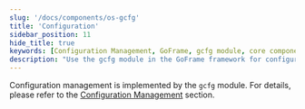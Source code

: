 ```yaml
---
slug: '/docs/components/os-gcfg'
title: 'Configuration'
sidebar_position: 11
hide_title: true
keywords: [Configuration Management, GoFrame, gcfg module, core components, application configuration, GoFrame framework, flexible configuration, development framework, system configuration, configuration files]
description: "Use the gcfg module in the GoFrame framework for configuration management. The gcfg module supports flexible application and system configuration, helping developers to manage and organize configuration files more efficiently, ensuring the stability and flexibility of the application."
---
```


Configuration management is implemented by the `gcfg` module. For details, please refer to the [Configuration Management](../../核心组件/配置管理/配置管理.md) section.